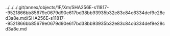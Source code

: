 ../../../.git/annex/objects/1F/Xm/SHA256E-s11817--9521866bb85679e0679d90e617bd38bb93935b32e83c84c6334def9e28cd3a8e.md/SHA256E-s11817--9521866bb85679e0679d90e617bd38bb93935b32e83c84c6334def9e28cd3a8e.md